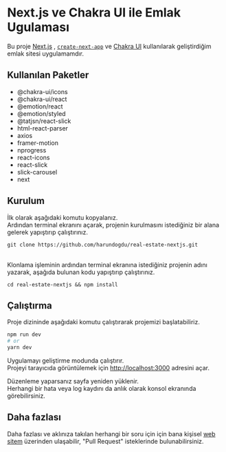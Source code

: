 # Next.js ve Chakra UI ile Emlak Ugulaması

Bu proje [Next.js](https://nextjs.org/) , [`create-next-app`](https://github.com/vercel/next.js/tree/canary/packages/create-next-app) ve [Chakra UI](https://chakra-ui.com/) kullanılarak geliştirdiğim emlak sitesi uygulamamdır.

## Kullanılan Paketler

<ul>
  <li>@chakra-ui/icons</li>
  <li>@chakra-ui/react</li> 
  <li>@emotion/react</li> 
  <li>@emotion/styled</li> 
  <li>@tatjsn/react-slick</li> 
  <li>html-react-parser</li> 
  <li>axios</li> 
  <li>framer-motion</li> 
  <li>nprogress</li> 
  <li>react-icons</li>
  <li>react-slick</li>
  <li>slick-carousel</li>
  <li>next</li>
</ul>

## Kurulum

İlk olarak aşağıdaki komutu kopyalanız. 
<br />
Ardından terminal ekranını açarak, projenin kurulmasını istediğiniz bir alana gelerek yapıştırıp çalıştırınız.

```
git clone https://github.com/harundogdu/real-estate-nextjs.git
```
<br />
Klonlama işleminin ardından terminal ekranına istediğiniz projenin adını yazarak, aşağıda bulunan kodu yapıştırıp çalıştırınız.

```
cd real-estate-nextjs && npm install 
```

## Çalıştırma

Proje dizininde aşağıdaki komutu çalıştırarak projemizi başlatabiliriz.


```bash
npm run dev
# or
yarn dev
```

Uygulamayı geliştirme modunda çalıştırır.\
Projeyi tarayıcıda görüntülemek için [http://localhost:3000](http://localhost:3000) adresini açar.

Düzenleme yaparsanız sayfa yeniden yüklenir.\
Herhangi bir hata veya log kaydını da anlık olarak konsol ekranında görebilirsiniz.

## Daha fazlası

Daha fazlası ve aklınıza takılan herhangi bir soru için için bana kişisel [web sitem](https://harundogdu.com/) üzerinden ulaşabilir, "Pull Request" isteklerinde bulunabilirsiniz.
